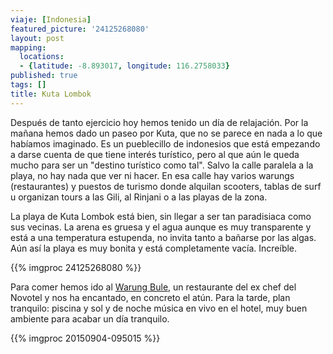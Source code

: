 ```yaml
---
viaje: [Indonesia]
featured_picture: '24125268080'
layout: post
mapping:
  locations:
  - {latitude: -8.893017, longitude: 116.2758033}
published: true
tags: []
title: Kuta Lombok
---
```


Después de tanto ejercicio hoy hemos tenido un día de relajación. Por la mañana hemos dado un paseo por Kuta, que no se parece en nada a lo que habíamos imaginado. Es un pueblecillo de indonesios que está empezando a darse cuenta de que tiene interés turístico, pero al que aún le queda mucho para ser un "destino turístico como tal". Salvo la calle paralela a la playa, no hay nada que ver ni hacer. En esa calle hay varios warungs (restaurantes) y puestos de turismo donde alquilan scooters, tablas de surf u organizan tours a las Gili, al Rinjani o a las playas de la zona.

La playa de Kuta Lombok está bien, sin llegar a ser tan paradisiaca como sus vecinas. La arena es gruesa y el agua aunque es muy transparente y está a una temperatura estupenda, no invita tanto a bañarse por las algas. Aún así la playa es muy bonita y está completamente vacía. Increíble.

{{% imgproc 24125268080 %}}

Para comer hemos ido al [Warung Bule][bule], un restaurante del ex chef del Novotel y nos ha encantado, en concreto el atún. Para la tarde, plan tranquilo: piscina y sol y de noche música en vivo en el hotel, muy buen ambiente para acabar un día tranquilo.

[bule]: https://warungbulelombok.com/
{{% imgproc 20150904-095015 %}}